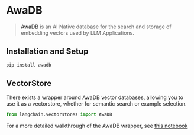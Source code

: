 # AwaDB

>[AwaDB](https://github.com/awa-ai/awadb) is an AI Native database for the search and storage of embedding vectors used by LLM Applications.

## Installation and Setup

```bash
pip install awadb
```


## VectorStore

There exists a wrapper around AwaDB vector databases, allowing you to use it as a vectorstore,
whether for semantic search or example selection.

```python
from langchain.vectorstores import AwaDB
```

For a more detailed walkthrough of the AwaDB wrapper, see [this notebook](../modules/indexes/vectorstores/examples/awadb.ipynb)
